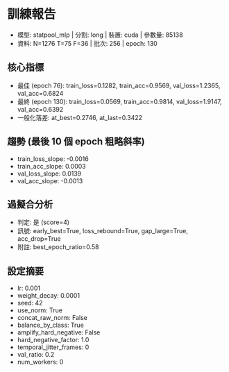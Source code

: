 # 訓練報告
- 模型: statpool_mlp  | 分割: long  | 裝置: cuda  | 參數量: 85138
- 資料: N=1276 T=75 F=36  | 批次: 256  | epoch: 130

## 核心指標
- 最佳 (epoch 76): train_loss=0.1282, train_acc=0.9569, val_loss=1.2365, val_acc=0.6824
- 最終 (epoch 130): train_loss=0.0569, train_acc=0.9814, val_loss=1.9147, val_acc=0.6392
- 一般化落差: at_best=0.2746, at_last=0.3422

## 趨勢 (最後 10 個 epoch 粗略斜率)
- train_loss_slope: -0.0016
- train_acc_slope: 0.0003
- val_loss_slope: 0.0139
- val_acc_slope: -0.0013

## 過擬合分析
- 判定: 是 (score=4)
- 訊號: early_best=True, loss_rebound=True, gap_large=True, acc_drop=True
- 附註: best_epoch_ratio=0.58

## 設定摘要
- lr: 0.001
- weight_decay: 0.0001
- seed: 42
- use_norm: True
- concat_raw_norm: False
- balance_by_class: True
- amplify_hard_negative: False
- hard_negative_factor: 1.0
- temporal_jitter_frames: 0
- val_ratio: 0.2
- num_workers: 0
